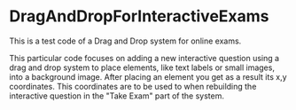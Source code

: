 # DragAndDropForInteractiveExams

This is a test code of a Drag and Drop system for online exams.

This particular code focuses on adding a new interactive question
using a drag and drop system to place elements, like text labels
or small images, into a background image.
After placing an element you get as a result its x,y coordinates.
This coordinates are to be used to when rebuilding the interactive
question in the "Take Exam" part of the system.
